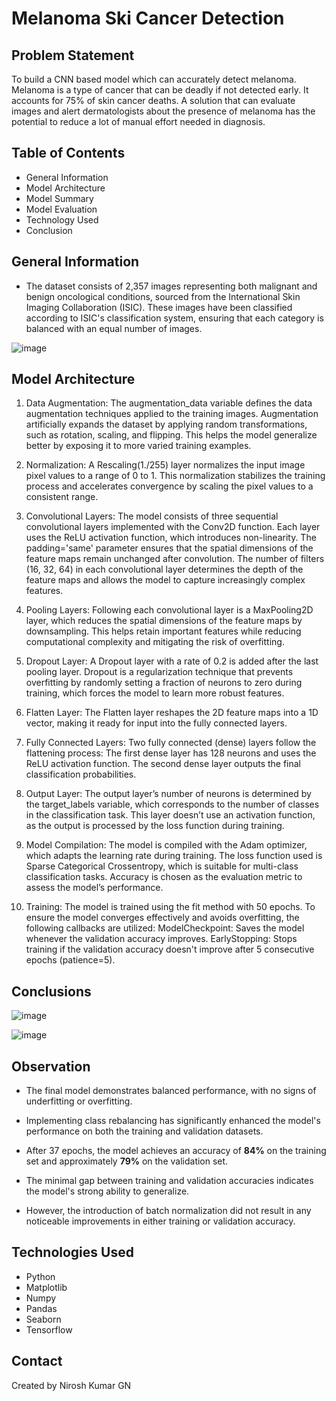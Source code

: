 # Melanoma Ski Cancer Detection

## Problem Statement
To build a CNN based model which can accurately detect melanoma. Melanoma is a type of cancer that can be deadly if not detected early. It accounts for 75% of skin cancer deaths. A solution that can evaluate images and alert dermatologists about the presence of melanoma has the potential to reduce a lot of manual effort needed in diagnosis.


## Table of Contents
* General Information
* Model Architecture
* Model Summary
* Model Evaluation
* Technology Used
* Conclusion


## General Information
- The dataset consists of 2,357 images representing both malignant and benign oncological conditions, sourced from the International Skin Imaging Collaboration (ISIC). These images have been classified according to ISIC's classification system, ensuring that each category is balanced with an equal number of images.

![image](https://github.com/user-attachments/assets/768f4237-10c0-440c-8e56-bfdbc727525f)


## Model Architecture

1. Data Augmentation:
The augmentation_data variable defines the data augmentation techniques applied to the training images. Augmentation artificially expands the dataset by applying random transformations, such as rotation, scaling, and flipping. This helps the model generalize better by exposing it to more varied training examples.

2. Normalization:
A Rescaling(1./255) layer normalizes the input image pixel values to a range of 0 to 1. This normalization stabilizes the training process and accelerates convergence by scaling the pixel values to a consistent range.

3. Convolutional Layers:
The model consists of three sequential convolutional layers implemented with the Conv2D function. Each layer uses the ReLU activation function, which introduces non-linearity.
The padding='same' parameter ensures that the spatial dimensions of the feature maps remain unchanged after convolution.
The number of filters (16, 32, 64) in each convolutional layer determines the depth of the feature maps and allows the model to capture increasingly complex features.

4. Pooling Layers:
Following each convolutional layer is a MaxPooling2D layer, which reduces the spatial dimensions of the feature maps by downsampling. This helps retain important features while reducing computational complexity and mitigating the risk of overfitting.

5. Dropout Layer:
A Dropout layer with a rate of 0.2 is added after the last pooling layer. Dropout is a regularization technique that prevents overfitting by randomly setting a fraction of neurons to zero during training, which forces the model to learn more robust features.

6. Flatten Layer:
The Flatten layer reshapes the 2D feature maps into a 1D vector, making it ready for input into the fully connected layers.

7. Fully Connected Layers:
Two fully connected (dense) layers follow the flattening process:
The first dense layer has 128 neurons and uses the ReLU activation function.
The second dense layer outputs the final classification probabilities.

8. Output Layer:
The output layer’s number of neurons is determined by the target_labels variable, which corresponds to the number of classes in the classification task. This layer doesn’t use an activation function, as the output is processed by the loss function during training.

9. Model Compilation:
The model is compiled with the Adam optimizer, which adapts the learning rate during training. The loss function used is Sparse Categorical Crossentropy, which is suitable for multi-class classification tasks.
Accuracy is chosen as the evaluation metric to assess the model’s performance.

10. Training:
The model is trained using the fit method with 50 epochs. To ensure the model converges effectively and avoids overfitting, the following callbacks are utilized:
ModelCheckpoint: Saves the model whenever the validation accuracy improves.
EarlyStopping: Stops training if the validation accuracy doesn't improve after 5 consecutive epochs (patience=5).


## Conclusions

![image](https://github.com/user-attachments/assets/0649f605-b5be-4f5b-a5e4-33d61afc642d)


![image](https://github.com/user-attachments/assets/8203e4f6-552f-441d-ba14-8809ffe79ae4)


 ## Observation 
- The final model demonstrates balanced performance, with no signs of underfitting or overfitting.

- Implementing class rebalancing has significantly enhanced the model's performance on both the training and validation datasets.

- After 37 epochs, the model achieves an accuracy of **84%** on the training set and approximately **79%** on the validation set.

- The minimal gap between training and validation accuracies indicates the model's strong ability to generalize.

- However, the introduction of batch normalization did not result in any noticeable improvements in either training or validation accuracy.


## Technologies Used
- Python
- Matplotlib
- Numpy
- Pandas
- Seaborn
- Tensorflow

## Contact
Created by Nirosh Kumar GN 
